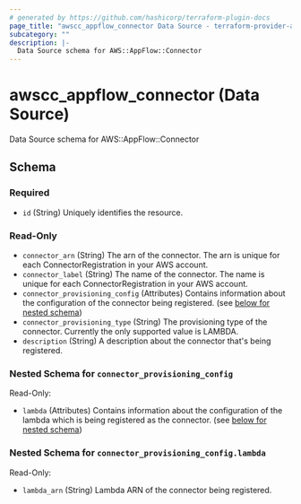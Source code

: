 ```yaml
---
# generated by https://github.com/hashicorp/terraform-plugin-docs
page_title: "awscc_appflow_connector Data Source - terraform-provider-awscc"
subcategory: ""
description: |-
  Data Source schema for AWS::AppFlow::Connector
---
```


# awscc_appflow_connector (Data Source)

Data Source schema for AWS::AppFlow::Connector



<!-- schema generated by tfplugindocs -->
## Schema

### Required

- `id` (String) Uniquely identifies the resource.

### Read-Only

- `connector_arn` (String) The arn of the connector. The arn is unique for each ConnectorRegistration in your AWS account.
- `connector_label` (String) The name of the connector. The name is unique for each ConnectorRegistration in your AWS account.
- `connector_provisioning_config` (Attributes) Contains information about the configuration of the connector being registered. (see [below for nested schema](#nestedatt--connector_provisioning_config))
- `connector_provisioning_type` (String) The provisioning type of the connector. Currently the only supported value is LAMBDA.
- `description` (String) A description about the connector that's being registered.

<a id="nestedatt--connector_provisioning_config"></a>
### Nested Schema for `connector_provisioning_config`

Read-Only:

- `lambda` (Attributes) Contains information about the configuration of the lambda which is being registered as the connector. (see [below for nested schema](#nestedatt--connector_provisioning_config--lambda))

<a id="nestedatt--connector_provisioning_config--lambda"></a>
### Nested Schema for `connector_provisioning_config.lambda`

Read-Only:

- `lambda_arn` (String) Lambda ARN of the connector being registered.


